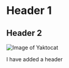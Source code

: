 # Header 1
## Header 2
![Image of Yaktocat](https://octodex.github.com/images/yaktocat.png)

















I have added a header
